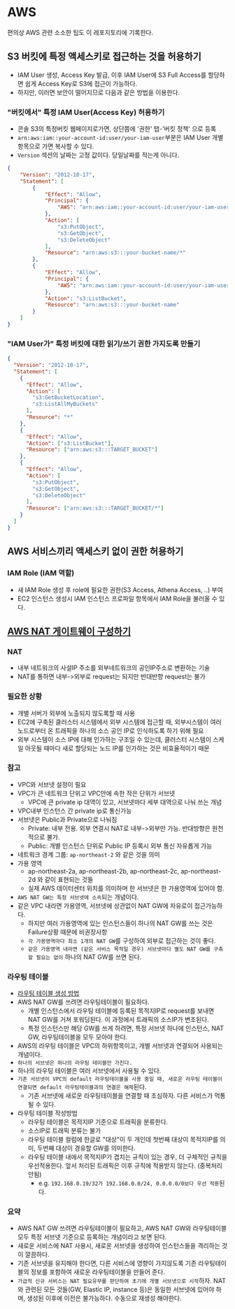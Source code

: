 # AWS

편의상 AWS 관련 소소한 팁도 이 레포지토리에 기록한다.

## S3 버킷에 특정 액세스키로 접근하는 것을 허용하기

- IAM User 생성, Access Key 발급, 이후 IAM User에 S3 Full Access를 할당하면 쉽게 Access Key로 S3에 접근이 가능하다.
- 하지만, 이러면 보안이 떨어지므로 다음과 같은 방법을 이용한다. 

### "버킷에서" 특정 IAM User(Access Key) 허용하기

- 콘솔 S3의 특정버킷 웹페이지로가면, 상단쯤에 '권한' 탭-'버킷 정책' 으로 등록
- `arn:aws:iam::your-account-id:user/your-iam-user`부분은 IAM User 개별항목으로 가면 복사할 수 있다.
- `Version` 섹션의 날짜는 고정 값이다. 당일날짜를 적는게 아니다.

```json
{
    "Version": "2012-10-17",
    "Statement": [
        {
            "Effect": "Allow",
            "Principal": {
                "AWS": "arn:aws:iam::your-account-id:user/your-iam-user"
            },
            "Action": [
                "s3:PutObject",
                "s3:GetObject",
                "s3:DeleteObject"
            ],
            "Resource": "arn:aws:s3:::your-bucket-name/*"
        },
        {
            "Effect": "Allow",
            "Principal": {
                "AWS": "arn:aws:iam::your-account-id:user/your-iam-user"
            },
            "Action": "s3:ListBucket",
            "Resource": "arn:aws:s3:::your-bucket-name"
        }
    ]
}
```

### "IAM User가" 특정 버킷에 대한 읽기/쓰기 권한 가지도록 만들기

```json
{
  "Version": "2012-10-17",
  "Statement": [
    {
      "Effect": "Allow",
      "Action": [
        "s3:GetBucketLocation",
        "s3:ListAllMyBuckets"
      ],
      "Resource": "*"
    },
    {
      "Effect": "Allow",
      "Action": ["s3:ListBucket"],
      "Resource": ["arn:aws:s3:::TARGET_BUCKET"]
    },
    {
      "Effect": "Allow",
      "Action": [
        "s3:PutObject",
        "s3:GetObject",
        "s3:DeleteObject"
      ],
      "Resource": ["arn:aws:s3:::TARGET_BUCKET/*"]
    }
  ]
}
```

## AWS 서비스끼리 액세스키 없이 권한 허용하기

### IAM Role (IAM 역할)

- 새 IAM Role 생성 후 role에 필요한 권한(S3 Access, Athena Access, ..) 부여
- EC2 인스턴스 생성시 IAM 인스턴스 프로파일 항목에서 IAM Role을 불러올 수 있다.

## [AWS NAT 게이트웨이 구성하기](https://docs.aws.amazon.com/ko_kr/vpc/latest/userguide/vpc-nat-gateway.html#nat-gateway-creating)

### NAT

- 내부 네트워크의 사설IP 주소를 외부네트워크의 공인IP주소로 변환하는 기술
- NAT를 통하면 내부->외부로 request는 되지만 반대반향 request는 불가

### 필요한 상황

- 개별 서버가 외부에 노출되지 않도록할 때 사용
- EC2에 구축된 클러스터 시스템에서 외부 시스템에 접근할 때, 외부시스템이 여러 노드로부터 온 트래픽을 하나의 소스 공인 IP로 인식하도록 하기 위해 필요
- 외부 시스템이 소스 IP에 대해 인가하는 구조일 수 있는데, 클러스터 시스템이 스케일 아웃될 때마다 새로 할당되는 노드 IP를 인가하는 것은 비효율적이기 때문

### 참고

- VPC와 서브넷 설정이 필요
- VPC가 큰 네트워크 단위고 VPC안에 속한 작은 단위가 서브넷
  - VPC에 큰 private ip 대역이 있고, 서브넷마다 세부 대역으로 나눠 쓰는 개념
- VPC내부 인스턴스 간 private ip로 통신가능
- 서브넷은 Public과 Private으로 나눠짐
  - Private: 내부 전용. 외부 연결시 NAT로 내부->외부만 가능. 반대방향은 원천적으로 불가.
  - Public: 개별 인스턴스 단위로 Public IP 등록시 외부 통신 자유롭게 가능
- 네트워크 경계 그룹: `ap-northeast-2` 와 같은 것을 의미
- 가용 영역
  - ap-northeast-2a, ap-northeast-2b, ap-northeast-2c, ap-northeast-2d 와 같이 표현되는 것들
  - 실제 AWS 데이터센터 위치를 의미하며 한 서브넷은 한 가용영역에 있어야 함.
- `AWS NAT GW는 특정 서브넷에 소속`되는 개념이다.
- 같은 VPC 내라면 가용영역, 서브넷에 상관없이 NAT GW에 자유로이 접근가능하다.
  - 하지만 여러 가용영역에 있는 인스턴스들이 하나의 NAT GW를 쓰는 것은 Failure상황 때문에 비권장사항
  - `각 가용영역마다 최소 1개의 NAT GW`를 구성하여 외부로 접근하는 것이 좋다.
  - `같은 가용영역 내라면 (같은 서비스 목적일 경우) 서브넷마다 별도 NAT GW를 구축할 필요는 없이` 하나의 NAT GW를 쓰면 된다.

### 라우팅 테이블

- [라우팅 테이블 생성 방법](https://docs.aws.amazon.com/ko_kr/vpc/latest/userguide/WorkWithRouteTables.html#SubnetRouteTables)
- AWS NAT GW를 쓰려면 라우팅테이블이 필요하다.
  - 개별 인스턴스에서 라우팅 테이블에 등록된 목적지IP로 request를 보내면 NAT GW를 거쳐 포워딩된다. 이 과정에서 트래픽의 소스IP가 변조된다.
  - 특정 인스턴스만 해당 GW를 쓰게 하려면, 특정 서브넷 하나에 인스턴스, NAT GW, 라우팅테이블을 모두 모아야 한다.
- AWS의 라우팅 테이블은 VPC의 하위항목이고, 개별 서브넷과 연결되어 사용되는 개념이다.
- `하나의 서브넷은 하나의 라우팅 테이블만 가진다.`
- 하나의 라우팅 테이블은 여러 서브넷에서 사용될 수 있다.
- `기존 서브넷이 VPC의 default 라우팅테이블을 사용 중일 때, 새로운 라우팅 테이블이 연결되면 default 라우팅테이블과의 연결은 해제`된다.
  - 기존 서브넷에 새로운 라우팅테이블을 연결할 때 조심하자. 다른 서비스가 먹통될 수 있다.
- 라우팅 테이블 작성방법
  - 라우팅 테이블은 목적지IP 기준으로 트래픽을 분류한다.
  - 소스IP로 트래픽 분류는 불가
  - 라우팅 테이블 컬럼에 한글로 "대상"이 두 개인데 첫번째 대상이 목적지IP를 의미, 두번째 대상이 경유할 GW를 의미한다.
  - 라우팅 테이블 내에서 목적지IP가 겹치는 규칙이 있는 경우, 더 구체적인 규칙을 우선적용한다. 앞서 처리된 트래픽은 이후 규칙에 적용받지 않는다. (중복처리 안됨)
    - e.g. `192.168.0.19/32가 192.168.0.0/24, 0.0.0.0/0보다 우선 적용`된다.

### 요약

- AWS NAT GW 쓰려면 라우팅테이블이 필요하고, AWS NAT GW와 라우팅테이블 모두 특정 서브넷 기준으로 등록하는 개념이라고 보면 된다.
- 새로운 서비스에 NAT 사용시, 새로운 서브넷을 생성하여 인스턴스들을 격리하는 것이 깔끔하다.
- 기존 서브넷을 유지해야 한다면, 다른 서비스에 영향이 가지않도록 기존 라우팅테이블의 정보를 포함하여 새로운 라우팅테이블을 만들어 준다.
- `가급적 신규 서비스는 NAT 필요유무를 판단하여 초기에 개별 서브넷으로 시작`하자. NAT와 관련된 모든 것들(GW, Elastic IP, instance 등)은 동일한 서브넷에 있어야 하며, 생성된 이후에 이전은 불가능하다. 수동으로 재생성 해야한다.

